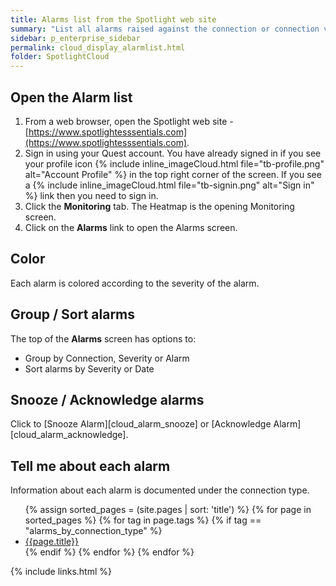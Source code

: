 ```yaml
---
title: Alarms list from the Spotlight web site
summary: "List all alarms raised against the connection or connection view."
sidebar: p_enterprise_sidebar
permalink: cloud_display_alarmlist.html
folder: SpotlightCloud
---
```


## Open the Alarm list

1. From a web browser, open the Spotlight web site - [https://www.spotlightesssentials.com](https://www.spotlightesssentials.com).
2. Sign in using your Quest account. You have already signed in if you see your profile icon {% include inline_imageCloud.html file="tb-profile.png" alt="Account Profile" %} in the top right corner of the screen. If you see a {% include inline_imageCloud.html file="tb-signin.png" alt="Sign in" %} link then you need to sign in.
3. Click the **Monitoring** tab. The Heatmap is the opening Monitoring screen.
4. Click on the **Alarms** link to open the Alarms screen.

## Color
Each alarm is colored according to the severity of the alarm.

## Group / Sort alarms
The top of the **Alarms** screen has options to:

* Group by Connection, Severity or Alarm
* Sort alarms by Severity or Date

## Snooze / Acknowledge alarms
Click to [Snooze Alarm][cloud_alarm_snooze] or [Acknowledge Alarm][cloud_alarm_acknowledge].


## Tell me about each alarm

Information about each alarm is documented under the connection type.

<ul>
{% assign sorted_pages = (site.pages | sort: 'title') %}
{% for page in sorted_pages %}
{% for tag in page.tags %}
{% if tag == "alarms_by_connection_type" %}
<li><a href="{{ page.url | remove_first:'/' }}">{{page.title}}</a></li>
{% endif %}
{% endfor %}
{% endfor %}
</ul>



{% include links.html %}
